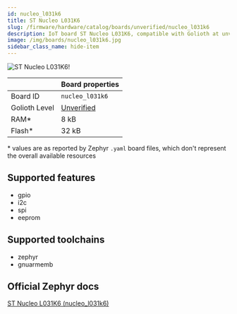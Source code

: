 ```yaml
---
id: nucleo_l031k6
title: ST Nucleo L031K6
slug: /firmware/hardware/catalog/boards/unverified/nucleo_l031k6
description: IoT board ST Nucleo L031K6, compatible with Golioth at unverified level.
image: /img/boards/nucleo_l031k6.jpg
sidebar_class_name: hide-item
---
```


[//]: # (This is an auto-generated file, do not edit! Changes to it will be lost upon re-generation)

![ST Nucleo L031K6!](/img/boards/nucleo_l031k6.jpg "ST Nucleo L031K6")

|                | Board properties     |
| -------------  | -------------------- |
| Board ID       | `nucleo_l031k6` |
| Golioth Level  | [Unverified](/firmware/hardware#unverified-boards) |
| RAM*           | 8 kB |
| Flash*         | 32 kB |

\* values are as reported by Zephyr `.yaml` board files, which don't represent the overall available resources



## Supported features

* gpio
* i2c
* spi
* eeprom

## Supported toolchains

* zephyr
* gnuarmemb

## Official Zephyr docs

[ST Nucleo L031K6 (nucleo_l031k6)](https://docs.zephyrproject.org/latest/boards/st/nucleo_l031k6/doc/index.html)
